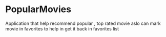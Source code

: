 # PopularMovies
Application that help recommend popular , top rated movie  aslo can mark movie in favorites to help in get it back in favorites list
